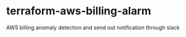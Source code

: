 # terraform-aws-billing-alarm
AWS billing anomaly detection and send out notification through slack
